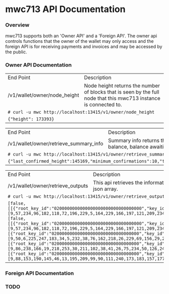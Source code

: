 # mwc713 API Documentation

### Overview

mwc713 supports both an 'Owner API' and a 'Foreign API'. The owner api controls functions that the owner of the wallet may only access and the foreign API is for receiving payments and invoices and may be accessed by the public.

### Owner API Documentation
<table>
  <tr><td>End Point</td><td>Description</td></tr>
  <tr><td>/v1/wallet/owner/node_height</td><td>Node height returns the number of blocks that is seen by the full node that this mwc713 instance is connected to.</td></tr>
  <tr><td colspan=2><code># curl -u mwc http://localhost:13415/v1/owner/node_height</code></td></tr>
  <tr><td colspan=2><code>{"height": 173393}</code></td></tr>
</table>

<table>
  <tr><td>End Point</td><td>Description</td></tr>
  <tr><td>/v1/wallet/owner/retrieve_summary_info</td><td>Summary info returns the same data that is returned when you run the info command from the command line interface of mwc713. This includes the height, total balance, balance awaiting confirmations, amount that is immature (mined mwc that is less than 1440 blocks old), spendable balance, and locked balance.</td></tr>
  <tr><td colspan=2><code># curl -u mwc http://localhost:13415/v1/owner/retrieve_summary_info</code></td></tr>
  <tr><td colspan=2><code>{"last_confirmed_height":145169,"minimum_confirmations":10,"total":30575500000,"amount_awaiting_confirmation":0,"amount_immature":0,"amount_currently_spendable":30575500000,"amount_locked":0}</code></td></tr>
</table>

<table>
  <tr><td>End Point</td><td>Description</td></tr>
  <tr><td>/v1/wallet/owner/retrieve_outputs</td><td>This api retrieves the informations about the unspent outputs that are owned by this mwc713 instance. The response includes the root_key_id, key_id, n_child, commit, mmr_index (if applicable), value, status, height, lock_height, is_coinbase, and tx_log_entry for each unspent output in the wallet. It is returned in a json array.</td></tr>
  <tr><td colspan=2><code># curl -u mwc http://localhost:13415/v1/owner/retrieve_outputs</code></td></tr>
  <tr><td colspan=2><code>[false,[[{"root_key_id":"0200000000000000000000000000000000","key_id":"030000000000000000000001ad00000000","n_child":429,"commit":"0939ea60b67648c4e505a4e5a6c579d1ea6f16d3245083b182e1d3893f845826da","mmr_index":null,"value":30575500000,"status":"Unspent","height":145016,"lock_height":0,"is_coinbase":false,"tx_log_entry":164},[9,57,234,96,182,118,72,196,229,5,164,229,166,197,121,209,234,111,22,211,36,80,131,177,130,225,211,137,63,132,88,38,218]]]]ChristophersMBP:mwc713 christophergilliard$ curl http://localhost:8889/v1/wallet/owner/retrieve_outputs
[false,[[{"root_key_id":"0200000000000000000000000000000000","key_id":"030000000000000000000001ad00000000","n_child":429,"commit":"0939ea60b67648c4e505a4e5a6c579d1ea6f16d3245083b182e1d3893f845826da","mmr_index":null,"value":30575500000,"status":"Unspent","height":145016,"lock_height":0,"is_coinbase":false,"tx_log_entry":164},[9,57,234,96,182,118,72,196,229,5,164,229,166,197,121,209,234,111,22,211,36,80,131,177,130,225,211,137,63,132,88,38,218]],[{"root_key_id":"0200000000000000000000000000000000","key_id":"030000000000000000000001b700000000","n_child":439,"commit":"093206e1f7b72205e8264ca2da1ae5459c1dfd0c0e9572ec7949e0d34d0974eea9","mmr_index":null,"value":5000000000,"status":"Unconfirmed","height":145187,"lock_height":0,"is_coinbase":false,"tx_log_entry":165},[9,50,6,225,247,183,34,5,232,38,76,162,218,26,229,69,156,29,253,12,14,149,114,236,121,73,224,211,77,9,116,238,169]],[{"root_key_id":"0200000000000000000000000000000000","key_id":"030000000000000000000001b800000000","n_child":440,"commit":"0956eea613dafd1ed36626291a4bea327ef2175c78e9fe1826bac78e615a7c66fb","mmr_index":null,"value":5000000000,"status":"Unconfirmed","height":145187,"lock_height":0,"is_coinbase":false,"tx_log_entry":166},[9,86,238,166,19,218,253,30,211,102,38,41,26,75,234,50,126,242,23,92,120,233,254,24,38,186,199,142,97,90,124,102,251]],[{"root_key_id":"0200000000000000000000000000000000","key_id":"030000000000000000000001b900000000","n_child":441,"commit":"095899be912e0dc3d1635a6ff0adb79db1cbe2db75a01b175a39c64d45587716fd","mmr_index":null,"value":5000000000,"status":"Unconfirmed","height":145187,"lock_height":0,"is_coinbase":false,"tx_log_entry":167},[9,88,153,190,145,46,13,195,209,99,90,111,240,173,183,157,177,203,226,219,117,160,27,23,90,57,198,77,69,88,119,22,253]]]]</code></td></tr>
</table>

### Foreign API Documentation

### TODO

